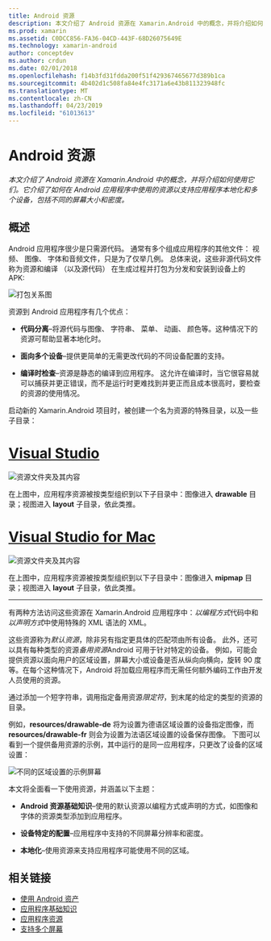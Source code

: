 ```yaml
---
title: Android 资源
description: 本文介绍了 Android 资源在 Xamarin.Android 中的概念，并将介绍如何使用它们。 它介绍了如何在 Android 应用程序中使用的资源以支持应用程序本地化和多个设备，包括不同的屏幕大小和密度。
ms.prod: xamarin
ms.assetid: C0DCC856-FA36-04CD-443F-68D26075649E
ms.technology: xamarin-android
author: conceptdev
ms.author: crdun
ms.date: 02/01/2018
ms.openlocfilehash: f14b3fd31fdda200f51f429367465677d389b1ca
ms.sourcegitcommit: 4b402d1c508fa84e4fc3171a6e43b811323948fc
ms.translationtype: MT
ms.contentlocale: zh-CN
ms.lasthandoff: 04/23/2019
ms.locfileid: "61013613"
---
```

# <a name="android-resources"></a>Android 资源

_本文介绍了 Android 资源在 Xamarin.Android 中的概念，并将介绍如何使用它们。它介绍了如何在 Android 应用程序中使用的资源以支持应用程序本地化和多个设备，包括不同的屏幕大小和密度。_


## <a name="overview"></a>概述

Android 应用程序很少是只需源代码。 通常有多个组成应用程序的其他文件： 视频、 图像、 字体和音频文件，只是为了仅举几例。 总体来说，这些非源代码文件称为资源和编译 （以及源代码） 在生成过程并打包为分发和安装到设备上的 APK:

![打包关系图](images/packaging-diagram.png)

资源到 Android 应用程序有几个优点：

-  **代码分离**&ndash;将源代码与图像、 字符串、 菜单、 动画、 颜色等。这种情况下的资源可帮助显著本地化时。

-  **面向多个设备**&ndash;提供更简单的无需更改代码的不同设备配置的支持。

-  **编译时检查**&ndash;资源是静态的编译到应用程序。 这允许在编译时，当它很容易就可以捕获并更正错误，而不是运行时更难找到并更正而且成本很高时，要检查的资源的使用情况。

启动新的 Xamarin.Android 项目时，被创建一个名为资源的特殊目录，以及一些子目录：

# <a name="visual-studiotabwindows"></a>[Visual Studio](#tab/windows)

![资源文件夹及其内容](images/resources-folder-vs.png)

在上图中，应用程序资源被按类型组织到以下子目录中：图像进入 **drawable** 目录；视图进入 **layout** 子目录，依此类推。
 
# <a name="visual-studio-for-mactabmacos"></a>[Visual Studio for Mac](#tab/macos)

![资源文件夹及其内容](images/resources-folder-xs.png)

在上图中，应用程序资源被按类型组织到以下子目录中：图像进入 **mipmap** 目录；视图进入 **layout** 子目录，依此类推。
 
-----

有两种方法访问这些资源在 Xamarin.Android 应用程序中：*以编程方式*代码中和*以声明方式*中使用特殊的 XML 语法的 XML。

这些资源称为*默认资源*，除非另有指定更具体的匹配项由所有设备。 此外，还可以具有每种类型的资源*备用资源*Android 可用于针对特定的设备。 例如，可能会提供资源以面向用户的区域设置，屏幕大小或设备是否从纵向向横向，旋转 90 度等。在每个这种情况下，Android 将加载应用程序而无需任何额外编码工作由开发人员使用的资源。

通过添加一个短字符串，调用指定备用资源*限定符*，到末尾的给定的类型的资源的目录。

例如，**resources/drawable-de** 将为设置为德语区域设置的设备指定图像，而 **resources/drawable-fr** 则会为设置为法语区域设置的设备保存图像。 下图可以看到一个提供备用资源的示例，其中运行的是同一应用程序，只更改了设备的区域设置：

![不同的区域设置的示例屏幕](images/localized-screenshots.png)

本文将全面看一下使用资源，并涵盖以下主题：

-  **Android 资源基础知识**&ndash;使用的默认资源以编程方式或声明的方式，如图像和字体的资源类型添加到应用程序。

-  **设备特定的配置**&ndash;应用程序中支持的不同屏幕分辨率和密度。

-  **本地化**&ndash;使用资源来支持应用程序可能使用不同的区域。


## <a name="related-links"></a>相关链接

- [使用 Android 资产](~/android/app-fundamentals/resources-in-android/android-assets.md)
- [应用程序基础知识](https://developer.android.com/guide/topics/fundamentals.html)
- [应用程序资源](https://developer.android.com/guide/topics/resources/index.html)
- [支持多个屏幕](https://developer.android.com/guide/practices/screens_support.html)
